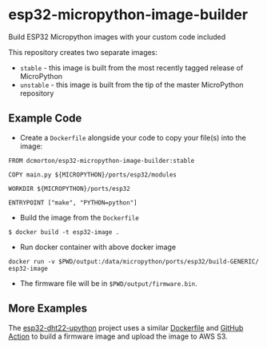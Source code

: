 # esp32-micropython-image-builder
Build ESP32 Micropython images with your custom code included

This repository creates two separate images:
- `stable` - this image is built from the most recently tagged release of MicroPython
- `unstable` - this image is built from the tip of the master MicroPython repository

## Example Code
- Create a `Dockerfile` alongside your code to copy your file(s) into the image:

```
FROM dcmorton/esp32-micropython-image-builder:stable

COPY main.py ${MICROPYTHON}/ports/esp32/modules

WORKDIR ${MICROPYTHON}/ports/esp32

ENTRYPOINT ["make", "PYTHON=python"]
```

- Build the image from the `Dockerfile`
```
$ docker build -t esp32-image .
```

- Run docker container with above docker image
```
docker run -v $PWD/output:/data/micropython/ports/esp32/build-GENERIC/ esp32-image
```

- The firmware file will be in `$PWD/output/firmware.bin`.

## More Examples
The [esp32-dht22-upython](https://github.com/dcmorton/esp32-dht22-upython) project uses a similar [Dockerfile](https://github.com/dcmorton/esp32-dht22-upython/blob/master/Dockerfile) and [GitHub Action](https://github.com/dcmorton/esp32-dht22-upython/blob/master/.github/workflows/build.yml) to build a firmware image and upload the image to AWS S3.
